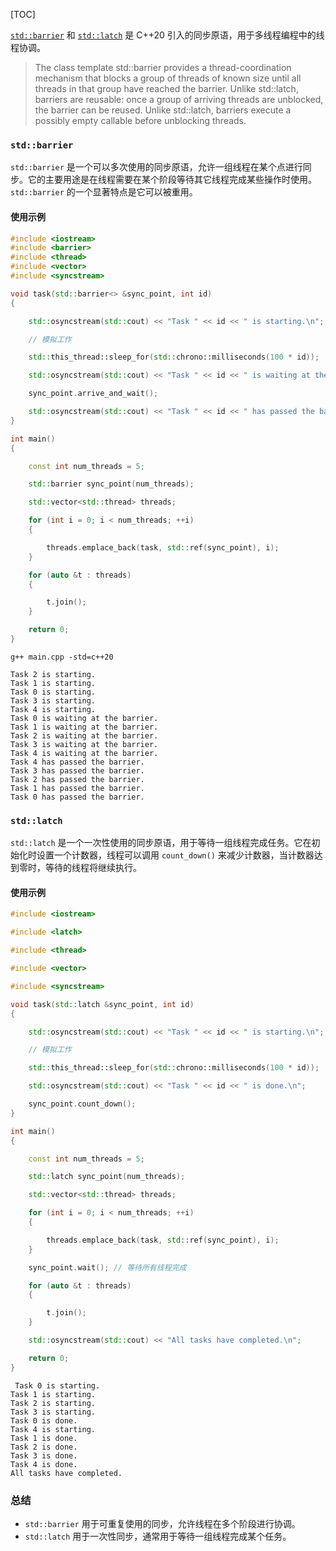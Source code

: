 [TOC]

[`std::barrier`](https://en.cppreference.com/w/cpp/thread/barrier "`std::barrier`") 和 [`std::latch`](https://en.cppreference.com/w/cpp/thread/latch "`std::latch`") 是 C++20 引入的同步原语，用于多线程编程中的线程协调。

> The class template std::barrier provides a thread-coordination mechanism that blocks a group of threads of known size until all threads in that group have reached the barrier. Unlike std::latch, barriers are reusable: once a group of arriving threads are unblocked, the barrier can be reused. Unlike std::latch, barriers execute a possibly empty callable before unblocking threads.

### `std::barrier`

`std::barrier` 是一个可以多次使用的同步原语，允许一组线程在某个点进行同步。它的主要用途是在线程需要在某个阶段等待其它线程完成某些操作时使用。`std::barrier` 的一个显著特点是它可以被重用。

#### 使用示例

```cpp
#include <iostream>
#include <barrier>
#include <thread>
#include <vector>
#include <syncstream>

void task(std::barrier<> &sync_point, int id)
{

    std::osyncstream(std::cout) << "Task " << id << " is starting.\n";

    // 模拟工作

    std::this_thread::sleep_for(std::chrono::milliseconds(100 * id));

    std::osyncstream(std::cout) << "Task " << id << " is waiting at the barrier.\n";

    sync_point.arrive_and_wait();

    std::osyncstream(std::cout) << "Task " << id << " has passed the barrier.\n";
}

int main()
{

    const int num_threads = 5;

    std::barrier sync_point(num_threads);

    std::vector<std::thread> threads;

    for (int i = 0; i < num_threads; ++i)
    {

        threads.emplace_back(task, std::ref(sync_point), i);
    }

    for (auto &t : threads)
    {

        t.join();
    }

    return 0;
}
```

```
g++ main.cpp -std=c++20
```

```
Task 2 is starting.
Task 1 is starting.
Task 0 is starting.
Task 3 is starting.
Task 4 is starting.
Task 0 is waiting at the barrier.
Task 1 is waiting at the barrier.
Task 2 is waiting at the barrier.
Task 3 is waiting at the barrier.
Task 4 is waiting at the barrier.
Task 4 has passed the barrier.
Task 3 has passed the barrier.
Task 2 has passed the barrier.
Task 1 has passed the barrier.
Task 0 has passed the barrier.
```

### `std::latch`

`std::latch` 是一个一次性使用的同步原语，用于等待一组线程完成任务。它在初始化时设置一个计数器，线程可以调用 `count_down()` 来减少计数器，当计数器达到零时，等待的线程将继续执行。

#### 使用示例

```cpp
#include <iostream>

#include <latch>

#include <thread>

#include <vector>

#include <syncstream>

void task(std::latch &sync_point, int id)
{

    std::osyncstream(std::cout) << "Task " << id << " is starting.\n";

    // 模拟工作

    std::this_thread::sleep_for(std::chrono::milliseconds(100 * id));

    std::osyncstream(std::cout) << "Task " << id << " is done.\n";

    sync_point.count_down();
}

int main()
{

    const int num_threads = 5;

    std::latch sync_point(num_threads);

    std::vector<std::thread> threads;

    for (int i = 0; i < num_threads; ++i)
    {

        threads.emplace_back(task, std::ref(sync_point), i);
    }

    sync_point.wait(); // 等待所有线程完成

    for (auto &t : threads)
    {

        t.join();
    }

    std::osyncstream(std::cout) << "All tasks have completed.\n";

    return 0;
}
```

```
 Task 0 is starting.
Task 1 is starting.
Task 2 is starting.
Task 3 is starting.
Task 0 is done.
Task 4 is starting.
Task 1 is done.
Task 2 is done.
Task 3 is done.
Task 4 is done.
All tasks have completed.
```

### 总结

- `std::barrier` 用于可重复使用的同步，允许线程在多个阶段进行协调。
- `std::latch` 用于一次性同步，通常用于等待一组线程完成某个任务。

